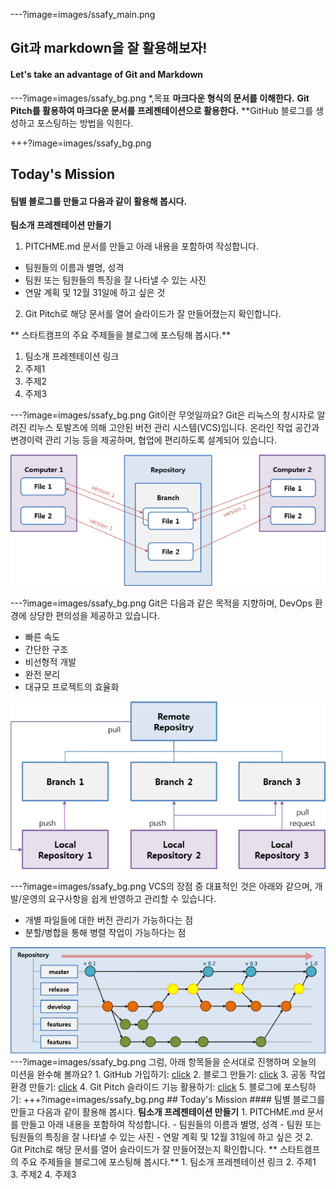 ---?image=images/ssafy_main.png



## Git과 markdown을 잘 활용해보자!
#### Let's take an advantage of Git and Markdown

---?image=images/ssafy_bg.png
*,목표
**마크다운 형식의 문서를 이해한다.**
**Git Pitch를 활용하여 마크다운 문서를 프레젠테이션으로 활용한다.**
**GitHub 블로그를 생성하고 포스팅하는 방법을 익힌다.

+++?image=images/ssafy_bg.png
## Today's Mission 
#### 팀별 블로그를 만들고 다음과 같이 활용해 봅시다.
**팀소개 프레젠테이션 만들기** 
1. PITCHME.md 문서를 만들고 아래 내용을 포함하여 작성합니다.
- 팀원들의 이름과 별명, 성격
- 팀원 또는 팀원들의 특징을 잘 나타낼 수 있는 사진 
- 연말 계획 및 12월 31일에 하고 싶은 것

2. Git Pitch로 해당 문서를 열어 슬라이드가 잘 만들어졌는지 확인합니다. 

** 스타트캠프의 주요 주제들을 블로그에 포스팅해 봅시다.** 
1. 팀소개 프레젠테이션 링크
2. 주제1
3. 주제2
4. 주제3

---?image=images/ssafy_bg.png
Git이란 무엇일까요?
Git은 리눅스의 창시자로 알려진 리누스 토발즈에 의해 고안된 버전 관리 시스템(VCS)입니다. 온라인 작업 공간과 변경이력 관리 기능 등을 제공하며, 협업에 편리하도록 설계되어 있습니다.

![What is Git](images/what_is_git.png)

---?image=images/ssafy_bg.png
Git은 다음과 같은 목적을 지향하며, DevOps 환경에 상당한 편의성을 제공하고 있습니다. 
- 빠른 속도 
- 간단한 구조 
- 비선형적 개발 
- 완전 분리 
- 대규모 프로젝트의 효율화

![Purpose of Git](images/purpose_of_git.png)

---?image=images/ssafy_bg.png
VCS의 장점 중 대표적인 것은 아래와 같으며, 개발/운영의 요구사항을 쉽게 반영하고 관리할 수 있습니다. 
- 개별 파일들에 대한 버전 관리가 가능하다는 점 
- 분할/병합을 통해 병렬 작업이 가능하다는 점

![Pros of VCS](images/pros_of_vcs.png) ---?image=images/ssafy_bg.png 그럼, 아래 항목들을 순서대로 진행하며 오늘의 미션을 완수해 볼까요? 1. GitHub 가입하기: [click](https://nugunacoding.github.io/Join-GitHub) 2. 블로그 만들기: [click](https://nugunacoding.github.io/Create-Page-with-Theme) 3. 공동 작업 환경 만들기: [click](https://nugunacoding.github.io/Add-Collaborator) 4. Git Pitch 슬라이드 기능 활용하기: [click](https://nugunacoding.github.io/Slideshow-with-GitPitch) 5. 블로그에 포스팅하기: +++?image=images/ssafy_bg.png ## Today's Mission #### 팀별 블로그를 만들고 다음과 같이 활용해 봅시다. **팀소개 프레젠테이션 만들기** 1. PITCHME.md 문서를 만들고 아래 내용을 포함하여 작성합니다. - 팀원들의 이름과 별명, 성격 - 팀원 또는 팀원들의 특징을 잘 나타낼 수 있는 사진 - 연말 계획 및 12월 31일에 하고 싶은 것 2. Git Pitch로 해당 문서를 열어 슬라이드가 잘 만들어졌는지 확인합니다. ** 스타트캠프의 주요 주제들을 블로그에 포스팅해 봅시다.** 1. 팀소개 프레젠테이션 링크 2. 주제1 3. 주제2 4. 주제3
